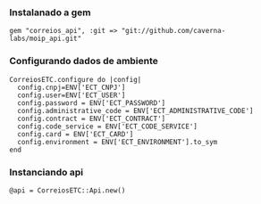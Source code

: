 
### Instalanado a gem
```
gem "correios_api", :git => "git://github.com/caverna-labs/moip_api.git"
```

### Configurando dados de ambiente
```
CorreiosETC.configure do |config|
  config.cnpj=ENV['ECT_CNPJ']
  config.user=ENV['ECT_USER']
  config.password = ENV['ECT_PASSWORD']
  config.administrative_code = ENV['ECT_ADMINISTRATIVE_CODE']
  config.contract = ENV['ECT_CONTRACT']
  config.code_service = ENV['ECT_CODE_SERVICE']
  config.card = ENV['ECT_CARD']
  config.environment = ENV['ECT_ENVIRONMENT'].to_sym
end

```

### Instanciando api

```
@api = CorreiosETC::Api.new()

```